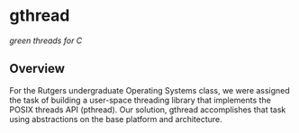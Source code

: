 # gthread
*green threads for C*

## Overview

For the Rutgers undergraduate Operating Systems class, we were assigned the
task of building a user-space threading library that implements the POSIX
threads API (pthread). Our solution, gthread accomplishes that task using
abstractions on the base platform and architecture.
